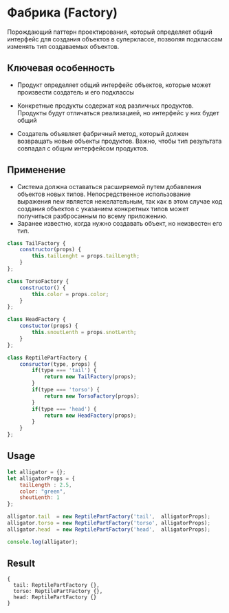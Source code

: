 # Фабрика (Factory)

Порождающий паттерн проектирования, который определяет общий интерфейс для создания объектов в суперклассе, позволяя подклассам изменять тип создаваемых объектов.

## Ключевая особенность 
* Продукт определяет общий интерфейс объектов, которые может произвести создатель и его подклассы 

* Конкретные продукты содержат код различных продуктов. Продукты будут отличаться реализацией, но интерфейс у них будет общий

* Создатель объявляет фабричный метод, который должен возвращать новые объекты продуктов. Важно, чтобы тип результата совпадал с общим интерфейсом продуктов.

## Применение

* Система должна оставаться расширяемой путем добавления объектов новых типов. Непосредственное использование выражения new является нежелательным, так как в этом случае код создания объектов с указанием конкретных типов может получиться разбросанным по всему приложению.
* Заранее известно, когда нужно создавать объект, но неизвестен его тип.

```js
class TailFactory {
    constructor(props) {
        this.tailLenght = props.tailLength;
    }
};

class TorsoFactory {
    constructor() {
        this.color = props.color;
    }
};

class HeadFactory {
    constuctor(props) {
        this.snoutLenth = props.snotLenth;
    }
};
```
```js
class ReptilePartFactory {
    consructor(type, props) {
        if(type === 'tail') {
            return new TailFactory(props);
        }
        if(type === 'torso') {
            return new TorsoFactory(props);
        }
        if(type === 'head') {
            return new HeadFactory(props);
        }
    }
};
```

## Usage 

```js 
let alligator = {};
let alligatorProps = {
    tailLength : 2.5,
    color: "green",
    shoutLenth: 1
};

alligator.tail  = new ReptilePartFactory('tail',  alligatorProps);
alligator.torso = new ReptilePartFactory('torso', alligatorProps);
alligator.head  = new ReptilePartFactory('head',  alligatorProps);

console.log(alligator);
```
## Result 

```
{
  tail: ReptilePartFactory {},
  torso: ReptilePartFactory {},
  head: ReptilePartFactory {}
}
```

